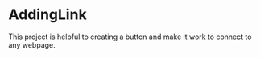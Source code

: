 # AddingLink
This project is helpful to creating a button and make it work to connect to any webpage.
